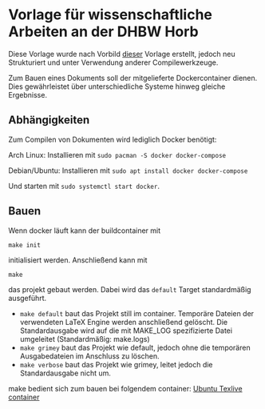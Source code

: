 # Vorlage für wissenschaftliche Arbeiten an der DHBW Horb
Diese Vorlage wurde nach Vorbild [dieser](https://github.com/dhbw-horb/latexVorlage) Vorlage erstellt, jedoch neu Strukturiert und unter Verwendung anderer Compilewerkzeuge.

Zum Bauen eines Dokuments soll der mitgelieferte Dockercontainer dienen. Dies gewährleistet über unterschiedliche Systeme hinweg gleiche Ergebnisse.

## Abhängigkeiten
Zum Compilen von Dokumenten wird lediglich Docker benötigt:

Arch Linux:
Installieren mit `sudo pacman -S docker docker-compose`

Debian/Ubuntu:
Installieren mit `sudo apt install docker docker-compose` 

Und starten mit `sudo systemctl start docker`.

## Bauen
Wenn docker läuft kann der buildcontainer mit

`make init`

initialisiert werden. Anschließend kann mit

`make`

das projekt gebaut werden. Dabei wird das `default` Target standardmäßig ausgeführt.


*  `make default` baut das Projekt still im container. 
Temporäre Dateien der verwendeten LaTeX Engine werden anschließend gelöscht.
Die Standardausgabe wird auf die mit MAKE_LOG spezifizierte Datei umgeleitet (Standardmäßig: make.logs)
*  `make grimey` baut das Projekt wie default, jedoch ohne die temporären Ausgabedateien im Anschluss zu löschen.
*  `make verbose` baut das Projekt wie grimey, leitet jedoch die Standardausgabe nicht um.

make bedient sich zum bauen bei folgendem container: [Ubuntu Texlive container](https://github.com/djesionek/ubuntu-texlive)